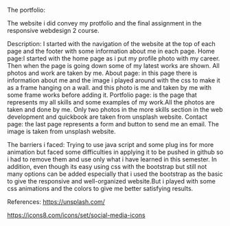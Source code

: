 The portfolio:

The website i did convey my protfolio and the final assignment in the responsive webdesign 2 course.

Description:
I started with the navigation of the website at the top of each page and the footer with some information about me in each page.
Home page:I started with the home page as i put my profile photo with my career. Then when the page is going down some of my latest works are shown. All photos and work are taken by me.
About page: in this page there is information about me  and the image i played around with the css to make it as a frame hanging on a wall. and this photo is me and taken by me with some frame works before adding it.
Portfolio page: is the page that represents my all skills and some examples of my work.All the photos are taken and done by me. Only two photos in the more skills section in the web development and quickbook are taken from unsplash website.
Contact page:  the last page represents a form and button to send me an email. The image is taken from unsplash website.

The barriers i faced:
Trying to use java script and some plug ins for more animation but faced some difficulties in applying it to be pushed in github so i had to remove them and use only what i have learned in this semester. In addition, even though its easy using css with the bootstrap but still not many options can be added especially that i used the bootstrap as the basic to give the responsive and well-organized website.But i played with some css animations and the colors to give me better satisfying results.



References:
https://unsplash.com/

https://icons8.com/icons/set/social-media-icons
